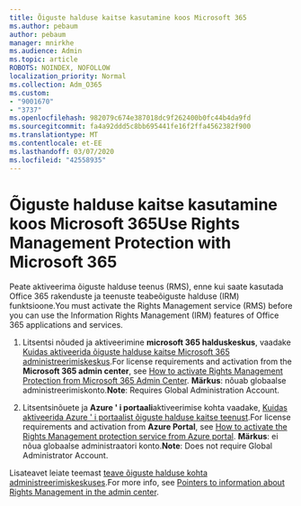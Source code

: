 ```yaml
---
title: Õiguste halduse kaitse kasutamine koos Microsoft 365
ms.author: pebaum
author: pebaum
manager: mnirkhe
ms.audience: Admin
ms.topic: article
ROBOTS: NOINDEX, NOFOLLOW
localization_priority: Normal
ms.collection: Adm_O365
ms.custom:
- "9001670"
- "3737"
ms.openlocfilehash: 982079c674e387018dc9f262400b0fc44b4da9fd
ms.sourcegitcommit: fa4a92ddd5c8bb695441fe16f2ffa4562382f900
ms.translationtype: MT
ms.contentlocale: et-EE
ms.lasthandoff: 03/07/2020
ms.locfileid: "42558935"
---
```

# <a name="use-rights-management-protection-with-microsoft-365"></a><span data-ttu-id="b26cf-102">Õiguste halduse kaitse kasutamine koos Microsoft 365</span><span class="sxs-lookup"><span data-stu-id="b26cf-102">Use Rights Management Protection with Microsoft 365</span></span>

<span data-ttu-id="b26cf-103">Peate aktiveerima õiguste halduse teenus (RMS), enne kui saate kasutada Office 365 rakenduste ja teenuste teabeõiguste halduse (IRM) funktsioone.</span><span class="sxs-lookup"><span data-stu-id="b26cf-103">You must activate the Rights Management service (RMS) before you can use the Information Rights Management (IRM) features of Office 365 applications and services.</span></span>

1. <span data-ttu-id="b26cf-104">Litsentsi nõuded ja aktiveerimine **microsoft 365 halduskeskus**, vaadake [Kuidas aktiveerida õiguste halduse kaitse Microsoft 365 administreerimiskeskus](https://docs.microsoft.com/azure/information-protection/activate-office365).</span><span class="sxs-lookup"><span data-stu-id="b26cf-104">For license requirements and activation from the **Microsoft 365 admin center**, see [How to activate Rights Management Protection from Microsoft 365 Admin Center](https://docs.microsoft.com/azure/information-protection/activate-office365).</span></span> <span data-ttu-id="b26cf-105">**Märkus**: nõuab globaalse administreerimiskonto.</span><span class="sxs-lookup"><span data-stu-id="b26cf-105">**Note**: Requires Global Administration Account.</span></span>

2. <span data-ttu-id="b26cf-106">Litsentsinõuete ja **Azure ' i portaali**aktiveerimise kohta vaadake, [Kuidas aktiveerida Azure ' i portaalist õiguste halduse kaitse teenust](https://docs.microsoft.com/azure/information-protection/activate-azure).</span><span class="sxs-lookup"><span data-stu-id="b26cf-106">For license requirements and activation from **Azure Portal**, see [How to activate the Rights Management protection service from Azure portal](https://docs.microsoft.com/azure/information-protection/activate-azure).</span></span> <span data-ttu-id="b26cf-107">**Märkus**: ei nõua globaalse administraatori konto.</span><span class="sxs-lookup"><span data-stu-id="b26cf-107">**Note**: Does not require Global Administrator Account.</span></span>
 

<span data-ttu-id="b26cf-108">Lisateavet leiate teemast [teave õiguste halduse kohta administreerimiskeskuses](https://docs.microsoft.com/office365/enterprise/activate-rms-in-office-365).</span><span class="sxs-lookup"><span data-stu-id="b26cf-108">For more info, see [Pointers to information about Rights Management in the admin center](https://docs.microsoft.com/office365/enterprise/activate-rms-in-office-365).</span></span>
